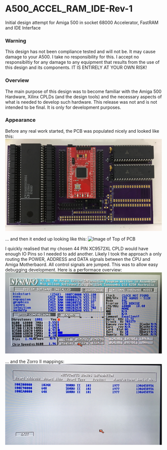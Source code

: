 # A500_ACCEL_RAM_IDE-Rev-1
Initial design attempt for Amiga 500 in socket 68000 Accelerator, FastRAM and IDE Interface

### Warning
This design has not been compliance tested and will not be. It may cause damage to your A500. I take no responsibility for this.
I accept no responsibiltiy for any damage to any equipment that results from the use of this design and its components. IT IS ENTIRELY AT YOUR OWN RISK!

### Overview
The main purpose of this design was to become familiar with the Amiga 500 Hardware, Xilinx CPLDs (and the design tools) and the necessary aspects of what is needed to develop such hardware. This release was not and is not intended to be final. It is only for development purposes.

### Appearance
Before any real work started, the PCB was populated nicely and looked like this:
![Image of Top of PCB](/Images/Overview.jpg)

... and then it ended up looking like this:
![Image of Top of PCB](/Images/RatsNest.jpg)

I quickly realised that my chosen 44 PIN XC9572XL CPLD would have enough IO Pins so I needed to add another. Likely I took the approach a only routing the POWER, ADDRESS and DATA signals between the CPU and Amiga Motherbaord. All control signals are jumped. This was to allow easy debugging development. Here is a performace overview:
![SYSINFO Data](/Images/PerformanceOverview.jpg)

... and the Zorro II mappings:
![SYSINFO Data](/Images/ZorroIIMappings.jpg)
